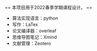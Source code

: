 == 本项目用于2022春季学期课程设计。 ==



- 算法实现语言：python
- 写作：LaTex
- 论文编译器：overleaf
- 思维导图笔记：Xmind
- 文献管理：Zeotero

